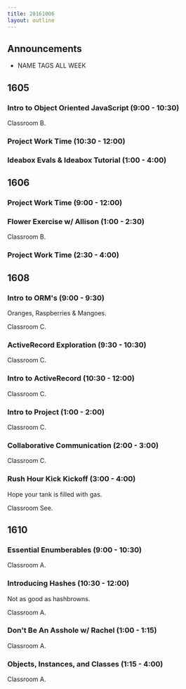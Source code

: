 ```yaml
---
title: 20161006
layout: outline
---
```


## Announcements
* NAME TAGS ALL WEEK


## 1605

### Intro to Object Oriented JavaScript (9:00 - 10:30)

Classroom B.

### Project Work Time (10:30 - 12:00)

### Ideabox Evals & Ideabox Tutorial (1:00 - 4:00)

## 1606

### Project Work Time (9:00 - 12:00)

### Flower Exercise w/ Allison (1:00 - 2:30)

Classroom B.

### Project Work Time (2:30 - 4:00)


## 1608

### Intro to ORM's (9:00 - 9:30)

Oranges, Raspberries & Mangoes.

Classroom C.

### ActiveRecord Exploration (9:30 - 10:30)

Classroom C.

### Intro to ActiveRecord (10:30 - 12:00)

Classroom C.

### Intro to Project (1:00 - 2:00)

Classroom C.

### Collaborative Communication (2:00 - 3:00)

Classroom C.

### Rush Hour Kick Kickoff (3:00 - 4:00)

Hope your tank is filled with gas.

Classroom See.


## 1610

### Essential Enumberables (9:00 - 10:30)

Classroom A.

### Introducing Hashes (10:30 - 12:00)

Not as good as hashbrowns.

Classroom A.

### Don't Be An Asshole w/ Rachel (1:00 - 1:15)

Classroom A.

### Objects, Instances, and Classes (1:15 - 4:00)

Classroom A.
